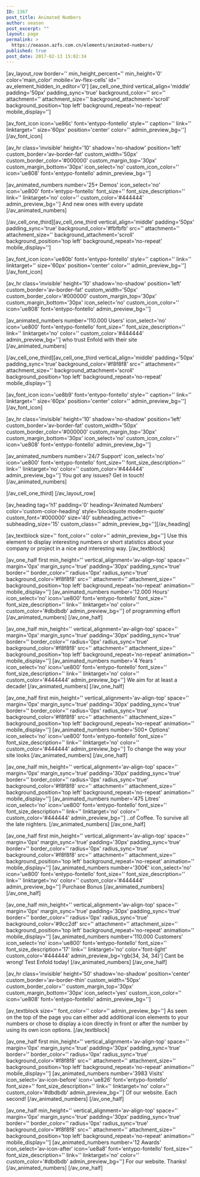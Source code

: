 ```yaml
---
ID: 1367
post_title: Animated Numbers
author: oeason
post_excerpt: ""
layout: page
permalink: >
  https://oeason.azfs.com.cn/elements/animated-numbers/
published: true
post_date: 2017-02-13 15:02:34
---
```

[av_layout_row border='' min_height_percent='' min_height='0' color='main_color' mobile='av-flex-cells' id='' av_element_hidden_in_editor='0']
[av_cell_one_third vertical_align='middle' padding='50px' padding_sync='true' background_color='' src='' attachment='' attachment_size='' background_attachment='scroll' background_position='top left' background_repeat='no-repeat' mobile_display='']

[av_font_icon icon='ue86c' font='entypo-fontello' style='' caption='' link='' linktarget='' size='60px' position='center' color='' admin_preview_bg=''][/av_font_icon]

[av_hr class='invisible' height='10' shadow='no-shadow' position='left' custom_border='av-border-fat' custom_width='50px' custom_border_color='#000000' custom_margin_top='30px' custom_margin_bottom='30px' icon_select='no' custom_icon_color='' icon='ue808' font='entypo-fontello' admin_preview_bg='']

[av_animated_numbers number='25+ Demos' icon_select='no' icon='ue800' font='entypo-fontello' font_size='' font_size_description='' link='' linktarget='no' color='' custom_color='#444444' admin_preview_bg='']
And new ones with every update
[/av_animated_numbers]

[/av_cell_one_third][av_cell_one_third vertical_align='middle' padding='50px' padding_sync='true' background_color='#fbfbfb' src='' attachment='' attachment_size='' background_attachment='scroll' background_position='top left' background_repeat='no-repeat' mobile_display='']

[av_font_icon icon='ue80b' font='entypo-fontello' style='' caption='' link='' linktarget='' size='60px' position='center' color='' admin_preview_bg=''][/av_font_icon]

[av_hr class='invisible' height='10' shadow='no-shadow' position='left' custom_border='av-border-fat' custom_width='50px' custom_border_color='#000000' custom_margin_top='30px' custom_margin_bottom='30px' icon_select='no' custom_icon_color='' icon='ue808' font='entypo-fontello' admin_preview_bg='']

[av_animated_numbers number='110.000 Users' icon_select='no' icon='ue800' font='entypo-fontello' font_size='' font_size_description='' link='' linktarget='no' color='' custom_color='#444444' admin_preview_bg='']
who trust Enfold with their site
[/av_animated_numbers]

[/av_cell_one_third][av_cell_one_third vertical_align='middle' padding='50px' padding_sync='true' background_color='#f8f8f8' src='' attachment='' attachment_size='' background_attachment='scroll' background_position='top left' background_repeat='no-repeat' mobile_display='']

[av_font_icon icon='ue8b9' font='entypo-fontello' style='' caption='' link='' linktarget='' size='60px' position='center' color='' admin_preview_bg=''][/av_font_icon]

[av_hr class='invisible' height='10' shadow='no-shadow' position='left' custom_border='av-border-fat' custom_width='50px' custom_border_color='#000000' custom_margin_top='30px' custom_margin_bottom='30px' icon_select='no' custom_icon_color='' icon='ue808' font='entypo-fontello' admin_preview_bg='']

[av_animated_numbers number='24/7 Support' icon_select='no' icon='ue800' font='entypo-fontello' font_size='' font_size_description='' link='' linktarget='no' color='' custom_color='#444444' admin_preview_bg='']
You got any issues? Get in touch!
[/av_animated_numbers]

[/av_cell_one_third]
[/av_layout_row]

[av_heading tag='h1' padding='0' heading='Animated Numbers' color='custom-color-heading' style='blockquote modern-quote' custom_font='#000000' size='40' subheading_active='' subheading_size='15' custom_class='' admin_preview_bg=''][/av_heading]

[av_textblock size='' font_color='' color='' admin_preview_bg='']
Use this element to display interesting numbers or short statistics about your company or project in a nice and interesting way.
[/av_textblock]

[av_one_half first min_height='' vertical_alignment='av-align-top' space='' margin='0px' margin_sync='true' padding='30px' padding_sync='true' border='' border_color='' radius='0px' radius_sync='true' background_color='#f8f8f8' src='' attachment='' attachment_size='' background_position='top left' background_repeat='no-repeat' animation='' mobile_display='']
[av_animated_numbers number='12.000 Hours' icon_select='no' icon='ue800' font='entypo-fontello' font_size='' font_size_description='' link='' linktarget='no' color='' custom_color='#dbdbdb' admin_preview_bg='']
of programming effort
[/av_animated_numbers]
[/av_one_half]

[av_one_half min_height='' vertical_alignment='av-align-top' space='' margin='0px' margin_sync='true' padding='30px' padding_sync='true' border='' border_color='' radius='0px' radius_sync='true' background_color='#f8f8f8' src='' attachment='' attachment_size='' background_position='top left' background_repeat='no-repeat' animation='' mobile_display='']
[av_animated_numbers number='4 Years ' icon_select='no' icon='ue800' font='entypo-fontello' font_size='' font_size_description='' link='' linktarget='no' color='' custom_color='#444444' admin_preview_bg='']
We aim for at least a decade!
[/av_animated_numbers]
[/av_one_half]

[av_one_half first min_height='' vertical_alignment='av-align-top' space='' margin='0px' margin_sync='true' padding='30px' padding_sync='true' border='' border_color='' radius='0px' radius_sync='true' background_color='#f8f8f8' src='' attachment='' attachment_size='' background_position='top left' background_repeat='no-repeat' animation='' mobile_display='']
[av_animated_numbers number='500+ Options' icon_select='no' icon='ue800' font='entypo-fontello' font_size='' font_size_description='' link='' linktarget='no' color='' custom_color='#444444' admin_preview_bg='']
To change the way your site looks
[/av_animated_numbers]
[/av_one_half]

[av_one_half min_height='' vertical_alignment='av-align-top' space='' margin='0px' margin_sync='true' padding='30px' padding_sync='true' border='' border_color='' radius='0px' radius_sync='true' background_color='#f8f8f8' src='' attachment='' attachment_size='' background_position='top left' background_repeat='no-repeat' animation='' mobile_display='']
[av_animated_numbers number='475 Litres' icon_select='no' icon='ue800' font='entypo-fontello' font_size='' font_size_description='' link='' linktarget='no' color='' custom_color='#444444' admin_preview_bg='']
..of Coffee. To survive all the late nighters.
[/av_animated_numbers]
[/av_one_half]

[av_one_half first min_height='' vertical_alignment='av-align-top' space='' margin='0px' margin_sync='true' padding='30px' padding_sync='true' border='' border_color='' radius='0px' radius_sync='true' background_color='#f8f8f8' src='' attachment='' attachment_size='' background_position='top left' background_repeat='no-repeat' animation='' mobile_display='']
[av_animated_numbers number='300€' icon_select='no' icon='ue800' font='entypo-fontello' font_size='' font_size_description='' link='' linktarget='no' color='' custom_color='#444444' admin_preview_bg='']
Purchase Bonus
[/av_animated_numbers]
[/av_one_half]

[av_one_half min_height='' vertical_alignment='av-align-top' space='' margin='0px' margin_sync='true' padding='30px' padding_sync='true' border='' border_color='' radius='0px' radius_sync='true' background_color='#9cc2df' src='' attachment='' attachment_size='' background_position='top left' background_repeat='no-repeat' animation='' mobile_display='']
[av_animated_numbers number='110.000 Customers' icon_select='no' icon='ue800' font='entypo-fontello' font_size='' font_size_description='17' link='' linktarget='no' color='font-light' custom_color='#444444' admin_preview_bg='rgb(34, 34, 34)']
Cant be wrong! Test Enfold today!
[/av_animated_numbers]
[/av_one_half]

[av_hr class='invisible' height='50' shadow='no-shadow' position='center' custom_border='av-border-thin' custom_width='50px' custom_border_color='' custom_margin_top='30px' custom_margin_bottom='30px' icon_select='yes' custom_icon_color='' icon='ue808' font='entypo-fontello' admin_preview_bg='']

[av_textblock size='' font_color='' color='' admin_preview_bg='']
As seen on the top of the page you can either add additional icon elements to your numbers or chose to display a icon directly in front or after the number by using its own icon options.
[/av_textblock]

[av_one_half first min_height='' vertical_alignment='av-align-top' space='' margin='0px' margin_sync='true' padding='30px' padding_sync='true' border='' border_color='' radius='0px' radius_sync='true' background_color='#f8f8f8' src='' attachment='' attachment_size='' background_position='top left' background_repeat='no-repeat' animation='' mobile_display='']
[av_animated_numbers number='3983 Visits' icon_select='av-icon-before' icon='ue826' font='entypo-fontello' font_size='' font_size_description='' link='' linktarget='no' color='' custom_color='#dbdbdb' admin_preview_bg='']
Of our website. Each second!
[/av_animated_numbers]
[/av_one_half]

[av_one_half min_height='' vertical_alignment='av-align-top' space='' margin='0px' margin_sync='true' padding='30px' padding_sync='true' border='' border_color='' radius='0px' radius_sync='true' background_color='#f8f8f8' src='' attachment='' attachment_size='' background_position='top left' background_repeat='no-repeat' animation='' mobile_display='']
[av_animated_numbers number='12 Awards' icon_select='av-icon-after' icon='ue8a8' font='entypo-fontello' font_size='' font_size_description='' link='' linktarget='no' color='' custom_color='#dbdbdb' admin_preview_bg='']
For our website. Thanks!
[/av_animated_numbers]
[/av_one_half]
